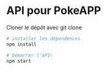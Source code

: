 # API pour PokeAPP

Cloner le dépôt avec git clone

```bash
# installer les dépendences
npm install

# Démarrer l'API:
npm start
```
